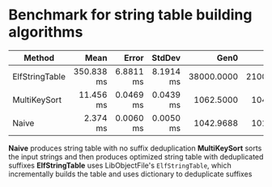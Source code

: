 # Benchmark for string table building algorithms

| Method         | Mean       | Error     | StdDev    | Gen0       | Gen1       | Gen2      | Allocated |
|--------------- |-----------:|----------:|----------:|-----------:|-----------:|----------:|----------:|
| ElfStringTable | 350.838 ms | 6.8811 ms | 8.1914 ms | 38000.0000 | 21000.0000 | 7000.0000 | 316.81 MB |
| MultiKeySort   |  11.456 ms | 0.0469 ms | 0.0439 ms |  1062.5000 |  1046.8750 |  968.7500 |   4.87 MB |
| Naive          |   2.374 ms | 0.0060 ms | 0.0050 ms |  1042.9688 |  1015.6250 |  996.0938 |   5.82 MB |

**Naive** produces string table with no suffix deduplication
**MultiKeySort** sorts the input strings and then produces optimized string table with deduplicated suffixes
**ElfStringTable** uses LibObjectFile's `ElfStringTable`, which incrementally builds the table and uses dictionary to deduplicate suffixes